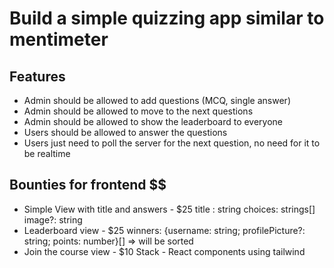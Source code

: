 # Build a simple quizzing app similar to mentimeter

## Features

- Admin should be allowed to add questions (MCQ, single answer)
- Admin should be allowed to move to the next questions
- Admin should be allowed to show the leaderboard to everyone
- Users should be allowed to answer the questions
- Users just need to poll the server for the next question, no need for it to be realtime

## Bounties for frontend $$

- Simple View with title and answers - $25
    title : string
    choices: strings[]
    image?: string
- Leaderboard view - $25
    winners: {username: string; profilePicture?: string; points: number}[] => will be sorted
- Join the course view - $10
 Stack - React components using tailwind
